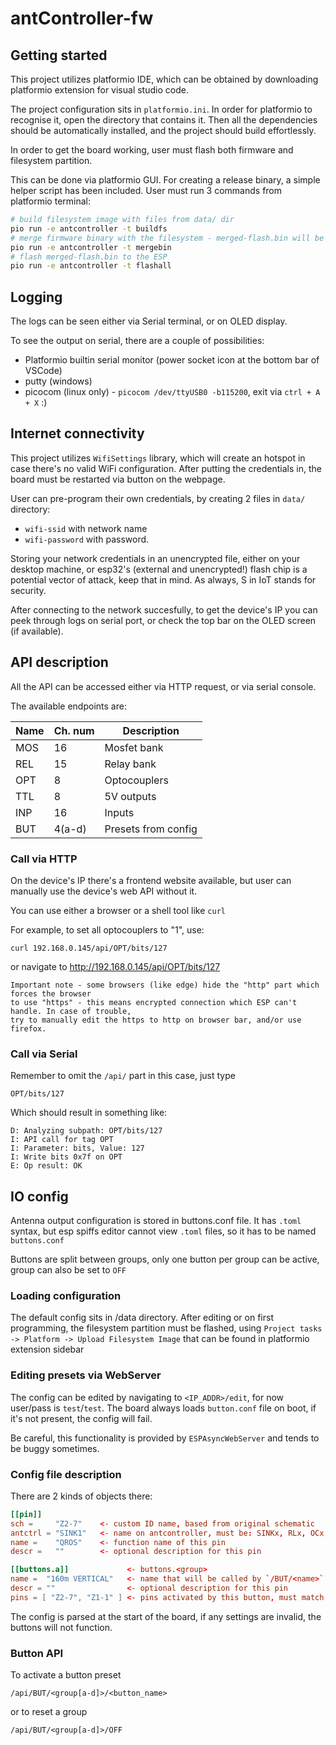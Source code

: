 # antController-fw

## Getting started

This project utilizes platformio IDE, which can be obtained by downloading platformio extension for visual studio code.

The project configuration sits in `platformio.ini`. In order for platformio to recognise it, open the directory that contains it. Then all the dependencies should be automatically installed, and the project should build effortlessly.

In order to get the board working, user must flash both firmware and filesystem partition.

This can be done via platformio GUI. For creating a release binary, a simple helper script has been included. User must run 3 commands from platformio terminal:

``` bash
# build filesystem image with files from data/ dir
pio run -e antcontroller -t buildfs
# merge firmware binary with the filesystem - merged-flash.bin will be created
pio run -e antcontroller -t mergebin
# flash merged-flash.bin to the ESP
pio run -e antcontroller -t flashall
```

## Logging

The logs can be seen either via Serial terminal, or on OLED display.

To see the output on serial, there are a couple of possibilities:

* Platformio builtin serial monitor (power socket icon at the bottom bar of VSCode)
* putty (windows)
* picocom (linux only) - `picocom /dev/ttyUSB0 -b115200`, exit via `ctrl + A + X` :)

## Internet connectivity

This project utilizes `WifiSettings` library, which will create an hotspot in case there's no valid WiFi configuration. After putting the credentials in, the board must be restarted via button on the webpage.

User can pre-program their own credentials, by creating 2 files in `data/` directory: 
 * `wifi-ssid` with network name
 * `wifi-password` with password.

Storing your network credentials in an unencrypted file, either on your desktop machine, or esp32's (external and unencrypted!) flash chip is a potential vector of attack, keep that in mind. As always, S in IoT stands for security.

After connecting to the network succesfully, to get the device's IP you can peek through logs on serial port, or check the top bar on the OLED screen (if available).

## API description

All the API can be accessed either via HTTP request, or via serial console.

The available endpoints are:

| Name| Ch. num | Description         |
| --- | ---     | ----------          |
| MOS | 16      | Mosfet bank         |
| REL | 15      | Relay bank          |
| OPT | 8       | Optocouplers        |
| TTL | 8       | 5V outputs          |
| INP | 16      | Inputs              |
| BUT | 4(a-d)  | Presets from config |

### Call via HTTP

On the device's IP there's a frontend website available, but user
can manually use the device's web API without it.

You can use either a browser or a shell tool like `curl`

For example, to set all optocouplers to "1", use:

`curl 192.168.0.145/api/OPT/bits/127`

or navigate to http://192.168.0.145/api/OPT/bits/127

    Important note - some browsers (like edge) hide the "http" part which forces the browser
    to use "https" - this means encrypted connection which ESP can't handle. In case of trouble,
    try to manually edit the https to http on browser bar, and/or use firefox.

### Call via Serial

Remember to omit the `/api/` part in this case, just type

`OPT/bits/127`

Which should result in something like:

```
D: Analyzing subpath: OPT/bits/127
I: API call for tag OPT
I: Parameter: bits, Value: 127
I: Write bits 0x7f on OPT
E: Op result: OK
```

## IO config

Antenna output configuration is stored in buttons.conf file. It has `.toml` syntax, but esp spiffs editor cannot view `.toml` files, so it has to be named `buttons.conf`

Buttons are split between groups, only one button per group can be active, group can also be set to `OFF`

### Loading configuration

The default config sits in /data directory. After editing or on first programming, the filesystem partition must be flashed, using `Project tasks -> Platform -> Upload Filesystem Image` that can be found in platformio extension sidebar

### Editing presets via WebServer

The config can be edited by navigating to `<IP_ADDR>/edit`, for now user/pass is `test`/`test`. The board always loads `button.conf` file on boot, if it's not present, the config will fail.

Be careful, this functionality is provided by `ESPAsyncWebServer` and tends to be buggy sometimes.

### Config file description

There are 2 kinds of objects there:

``` toml
[[pin]]
sch =     "Z2-7"    <- custom ID name, based from original schematic
antctrl = "SINK1"   <- name on antcontroller, must be: SINKx, RLx, OCx, TTLx or INPx
name =    "QROS"    <- function name of this pin
descr =   ""        <- optional description for this pin
```

``` toml
[[buttons.a]]             <- buttons.<group> 
name =  "160m VERTICAL"   <- name that will be called by `/BUT/<name>`
descr = ""                <- optional description for this pin
pins = [ "Z2-7", "Z1-1" ] <- pins activated by this button, must match <sch> or <name> of a pin.
```

The config is parsed at the start of the board, if any settings are invalid, the buttons will not function.

### Button API

To activate a button preset

`/api/BUT/<group[a-d]>/<button_name>`

or to reset a group

`/api/BUT/<group[a-d]>/OFF`
